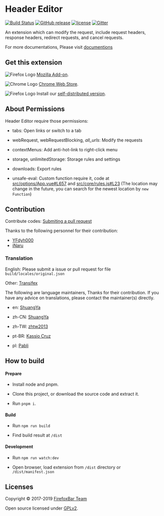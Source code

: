 # Header Editor

[![Build Status](
https://img.shields.io/travis/FirefoxBar/HeaderEditor/master.svg?style=flat-square)](https://travis-ci.org/FirefoxBar/HeaderEditor)
[![GitHub release](https://img.shields.io/github/release/FirefoxBar/HeaderEditor.svg?style=flat-square)](https://github.com/FirefoxBar/HeaderEditor/releases)
[![license](https://img.shields.io/github/license/FirefoxBar/HeaderEditor.svg?style=flat-square)](https://github.com/FirefoxBar/HeaderEditor/blob/master/LICENSE)
[![Gitter](https://img.shields.io/gitter/room/FirefoxBar/HeaderEditor.svg?style=flat-square)](https://gitter.im/FirefoxBar/HeaderEditor)

An extension which can modify the request, include request headers, response headers, redirect requests, and cancel requests.

For more documentations, Please visit [documentions](https://he.firefoxcn.net)

## Get this extension

![Firefox Logo](https://cdnjs.cloudflare.com/ajax/libs/browser-logos/42.8.0/firefox/firefox_16x16.png) [Mozilla Add-on](https://addons.mozilla.org/en-US/firefox/addon/header-editor/).

![Chrome Logo](https://cdnjs.cloudflare.com/ajax/libs/browser-logos/42.8.0/chrome/chrome_16x16.png) [Chrome Web Store](https://chrome.google.com/webstore/detail/header-editor/eningockdidmgiojffjmkdblpjocbhgh).

![Firefox Logo](https://cdnjs.cloudflare.com/ajax/libs/browser-logos/42.8.0/firefox/firefox_16x16.png) Install our [self-distributed version](https://github.com/FirefoxBar/HeaderEditor/releases).

## About Permissions

Header Editor require those permissions:

* tabs: Open links or switch to a tab

* webRequest, webRequestBlocking, _all_urls_: Modify the requests

* contextMenus: Add anti-hot-link to right-click menu

* storage, unlimitedStorage: Storage rules and settings

* downloads: Export rules

* unsafe-eval: Custom function require it, code at [src/options/App.vue#L657](https://github.com/FirefoxBar/HeaderEditor/blob/master/src/options/App.vue#L657) and [src/core/rules.js#L23](https://github.com/FirefoxBar/HeaderEditor/blob/master/src/core/rules.js#L23) (The location may change in the future, you can search for the newest location by `new Function`)

## Contribution

Contribute codes: [Submiting a pull request](https://github.com/FirefoxBar/HeaderEditor/compare)

Thanks to the following personnel for their contribution:

* [YFdyh000](https://github.com/yfdyh000)
* [iNaru](https://github.com/Inaru)

### Translation

English: Please submit a issue or pull request for file `build/locales/original.json`

Other: [Transifex](https://www.transifex.com/sytec/header-editor/)

The following are language maintainers, Thanks for their contribution. If you have any advice on translations, please contact the maintainer(s) directly.

* en: [ShuangYa](https://github.com/sylingd)

* zh-CN: [ShuangYa](https://github.com/sylingd)

* zh-TW: [zhtw2013](https://github.com/zhtw2013)

* pt-BR: [Kassio Cruz](https://www.transifex.com/user/profile/kassiocs/)

* pl: [Pabli](https://github.com/pabli24)

## How to build

#### Prepare

* Install node and pnpm.

* Clone this project, or download the source code and extract it.

* Run `pnpm i`.

#### Build

* Run `npm run build`

* Find build result at `/dist`

#### Development

* Run `npm run watch:dev`

* Open browser, load extension from `/dist` directory or `/dist/manifest.json`

## Licenses

Copyright © 2017-2019 [FirefoxBar Team](http://team.firefoxcn.net)

Open source licensed under [GPLv2](LICENSE).